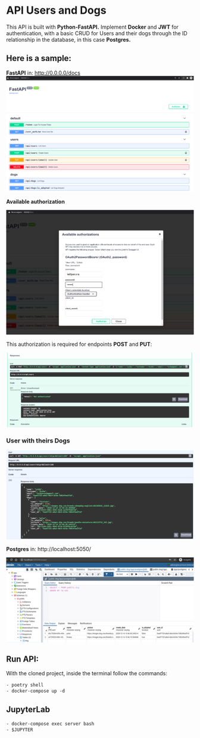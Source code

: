 # API Users and Dogs

This API is built with **Python-FastAPI.**
Implement **Docker** and **JWT** for authentication, with a basic CRUD
for Users and their dogs through the ID relationship in the database, in this case **Postgres.**

## Here is a sample:
**FastAPI** in: http://0.0.0.0/docs
![enter image description here](https://raw.githubusercontent.com/LeidyAcuna/guane-intern-fastapi/dev/images/fastapi-1.png)

**Available authorization**

![enter image description here](https://raw.githubusercontent.com/LeidyAcuna/guane-intern-fastapi/dev/images/fastapi-2.png)

This authorization is required for endpoints **POST** and **PUT**:

![enter image description here](https://raw.githubusercontent.com/LeidyAcuna/guane-intern-fastapi/dev/images/fastapi-3.png)

### User with theirs Dogs

![enter image description here](https://raw.githubusercontent.com/LeidyAcuna/guane-intern-fastapi/dev/images/fastapi-4.png)

**Postgres** in: http://localhost:5050/

![enter image description here](https://raw.githubusercontent.com/LeidyAcuna/guane-intern-fastapi/dev/images/fastapi-5.png)

## Run API:
With the cloned project, inside the terminal follow the commands:

    - poetry shell
    - docker-compose up -d
 
 ## JupyterLab

    - docker-compose exec server bash
    - $JUPYTER

